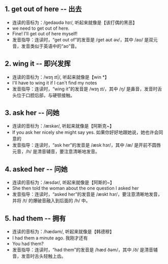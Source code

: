 ## 1. get out of here -- 出去
- 连读的音标为：/ɡedaʊdə hɪr/, 听起来就像是【该打偶的黑恶】
- we need to get out of here.
- Fine! I'll get out of here myself!
- 发音指导：连读时，“get out of”的发音是 /ɡet aʊt əv/，其中 /aʊ/ 是双元音，发音类似于英语中的“ao”音。

## 2. wing it -- 即兴发挥
- 连读的音标为：/wɪŋ ɪt|/, 听起来就像是【win *】
- I'll have to wing it if I can't find my notes
- 发音指导：连读时，“wing it”的发音是 /wɪŋ ɪt/，其中 /ŋ/ 是鼻音，发音时舌头位于口腔后部，与硬颚接触。

## 3. ask her -- 问她
- 连读的音标为：/æskər/, 听起来就像是【阿斯克~】
- lf you ask her nicely she might say yes. 如果你好好地跟她说，她也许会同意的
- 发音指导：连读时，“ask her”的发音是 /æsk hɜr/，其中 /æ/ 是开前不圆唇元音，/h/ 是清音辅音，要注意清晰地发音。

## 4. asked her -- 问她
- 连读的音标为：/æsdər/, 听起来就像是【阿斯的~】
- She then told the woman about the one question I asked her
- 发音指导：连读时，“asked her”的发音是 /æskt hɜr/，要注意清晰地发音，并将 /t/ 的爆破音融入到后面的 /h/ 中。

## 5. had them -- 拥有
- 连读的音标为：/hædəm/, 听起来就像是【韩德穆】
- I had them a minute ago. 我刚才还有
- You had them?
- 发音指导：连读时，“had them”的发音是 /hæd ðəm/，其中 /ð/ 是清音辅音，发音时舌头轻触上齿。